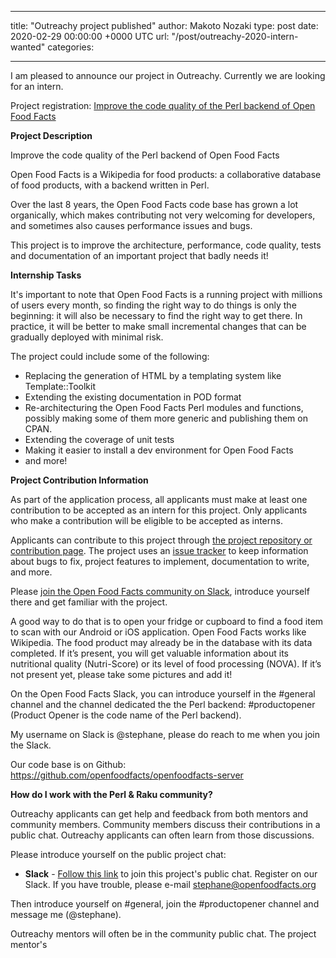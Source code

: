 
---
title: "Outreachy project published"
author: Makoto Nozaki
type: post
date: 2020-02-29 00:00:00 +0000 UTC
url: "/post/outreachy-2020-intern-wanted"
categories:

---

I am pleased to announce our project in Outreachy. Currently we are looking for an intern.

Project registration: [Improve the code quality of the Perl backend of Open Food Facts](https://www.outreachy.org/outreachy-may-2020-internship-round/communities/perl/#improve-the-code-quality-of-the-perl-backend-of-op)

**Project Description**

Improve the code quality of the Perl backend of Open Food Facts

Open Food Facts is a Wikipedia for food products: a collaborative database of food products, with a backend written in Perl.

Over the last 8 years, the Open Food Facts code base has grown a lot organically, which makes contributing not very welcoming for developers, and sometimes also causes performance issues and bugs.

This project is to improve the architecture, performance, code quality, tests and documentation of an important project that badly needs it!

**Internship Tasks**

It's important to note that Open Food Facts is a running project with millions of users every month, so finding the right way to do things is only the beginning: it will also be necessary to find the right way to get there. In practice, it will be better to make small incremental changes that can be gradually deployed with minimal risk.

The project could include some of the following:

- Replacing the generation of HTML by a templating system like Template::Toolkit
- Extending the existing documentation in POD format
- Re-architecturing the Open Food Facts Perl modules and functions, possibly making some of them more generic and publishing them on CPAN.
- Extending the coverage of unit tests
- Making it easier to install a dev environment for Open Food Facts
- and more!

**Project Contribution Information**

As part of the application process, all applicants must make at least one contribution to be accepted as an intern for this project. Only applicants who make a contribution will be eligible to be accepted as interns.

Applicants can contribute to this project through [the project repository or contribution page](https://github.com/openfoodfacts/openfoodfacts-server). The project uses an [issue tracker](https://github.com/openfoodfacts/openfoodfacts-server/issues) to keep information about bugs to fix, project features to implement, documentation to write, and more.

Please [join the Open Food Facts community on Slack](https://slack.openfoodfacts.org/), introduce yourself there and get familiar with the project.

A good way to do that is to open your fridge or cupboard to find a food item to scan with our Android or iOS application. Open Food Facts works like Wikipedia. The food product may already be in the database with its data completed. If it’s present, you will get valuable information about its nutritional quality (Nutri-Score) or its level of food processing (NOVA). If it’s not present yet, please take some pictures and add it!

On the Open Food Facts Slack, you can introduce yourself in the #general channel and the channel dedicated the the Perl backend: #productopener (Product Opener is the code name of the Perl backend).

My username on Slack is @stephane, please do reach to me when you join the Slack.

Our code base is on Github: https://github.com/openfoodfacts/openfoodfacts-server

**How do I work with the Perl & Raku community?**

Outreachy applicants can get help and feedback from both mentors and community members. Community members discuss their contributions in a public chat. Outreachy applicants can often learn from those discussions.

Please introduce yourself on the public project chat:

- **Slack** - [Follow this link](https://slack.openfoodfacts.org/) to join this project's public chat.
Register on our Slack. If you have trouble, please e-mail stephane@openfoodfacts.org

Then introduce yourself on #general, join the #productopener channel and message me (@stephane).

Outreachy mentors will often be in the community public chat. The project mentor's